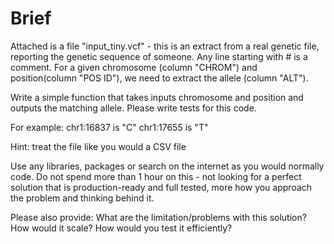 # Brief

Attached is a file "input_tiny.vcf" - this is an extract from a real genetic file, reporting the genetic sequence of someone. Any line starting with # is a comment. For a given chromosome (column "CHROM") and position(column "POS  ID"), we need to extract the allele (column "ALT").

Write a simple function that takes inputs chromosome and position and outputs the matching allele.
Please write tests for this code. 

For example:
chr1:16837 is "C"
chr1:17655 is "T"

Hint: treat the file like you would a CSV file

Use any libraries, packages or search on the internet as you would normally code.
Do not spend more than 1 hour on this - not looking for a perfect solution that is production-ready and full tested, more how you approach the problem and thinking behind it.

Please also provide:
What are the limitation/problems with this solution?
How would it scale?
How would you test it efficiently?  
